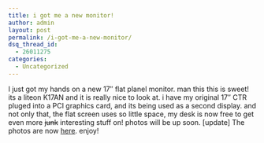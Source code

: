 ```yaml
---
title: i got me a new monitor!
author: admin
layout: post
permalink: /i-got-me-a-new-monitor/
dsq_thread_id:
  - 26011275
categories:
  - Uncategorized
---
```

I just got my hands on a new 17&#8243; flat planel monitor. man this this is sweet! its a liteon K17AN and it is really nice to look at. i have my original 17&#8243; CTR pluged into a PCI graphics card, and its being used as a second display. and not only that, the flat screen uses so little space, my desk is now free to get even more <strike>junk</strike> interesting stuff on! photos will be up soon. [update] The photos are now [here][1]. enjoy!

 [1]: http://photos.lotas-smartman.net/c306176.html